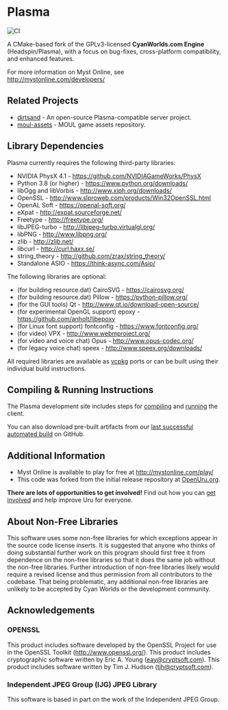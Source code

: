 Plasma
======
![CI](https://github.com/H-uru/Plasma/workflows/CI/badge.svg)

A CMake-based fork of the GPLv3-licensed **CyanWorlds.com Engine**
(Headspin/Plasma), with a focus on bug-fixes, cross-platform compatibility, and
enhanced features.

For more information on Myst Online, see http://mystonline.com/developers/


Related Projects
----------------

- [dirtsand](https://github.com/H-uru/dirtsand) - An open-source
  Plasma-compatible server project.
- [moul-assets](https://github.com/H-uru/moul-assets) - MOUL game
  assets repository.


Library Dependencies
--------------------

Plasma currently requires the following third-party libraries:

- NVIDIA PhysX 4.1 - https://github.com/NVIDIAGameWorks/PhysX
- Python 3.8 (or higher) - https://www.python.org/downloads/
- libOgg and libVorbis - http://www.xiph.org/downloads/
- OpenSSL - http://www.slproweb.com/products/Win32OpenSSL.html
- OpenAL Soft - https://openal-soft.org/
- eXpat - http://expat.sourceforge.net/
- Freetype - http://freetype.org/
- libJPEG-turbo - http://libjpeg-turbo.virtualgl.org/
- libPNG - http://www.libpng.org/
- zlib - http://zlib.net/
- libcurl - http://curl.haxx.se/
- string_theory - http://github.com/zrax/string_theory/
- Standalone ASIO - https://think-async.com/Asio/

The following libraries are optional:

- (for building resource.dat) CairoSVG - https://cairosvg.org/
- (for building resource.dat) Pillow - https://python-pillow.org/
- (for the GUI tools) Qt - http://www.qt.io/download-open-source/
- (for experimental OpenGL support) epoxy - https://github.com/anholt/libepoxy
- (for Linux font support) fontconfig - https://www.fontconfig.org/
- (for video) VPX - http://www.webmproject.org/
- (for video and voice chat) Opus - http://www.opus-codec.org/
- (for legacy voice chat) speex - http://www.speex.org/downloads/

All required libraries are available as [vcpkg](https://github.com/microsoft/vcpkg)
ports or can be built using their individual build instructions.


Compiling & Running Instructions
--------------------------------

The Plasma development site includes steps for
[compiling](https://h-uru.github.io/Plasma/building.html) and
[running](https://h-uru.github.io/Plasma/running.html) the client.

You can also download pre-built artifacts from our [last successful automated
build](https://github.com/H-uru/Plasma/releases/tag/last-successful) on
GitHub.

Additional Information
----------------------

- Myst Online is available to play for free at http://mystonline.com/play/
- This code was forked from the initial release repository at [OpenUru.org](http://openuru.org/).

**There are lots of opportunities to get involved!** Find out how you can [get
involved](https://h-uru.github.io/Plasma/involvement.html) and help improve Uru
for everyone.


About Non-Free Libraries
------------------------

This software uses some non-free libraries for which exceptions appear in the
source code license inserts. It is suggested that anyone who thinks of doing
substantial further work on this program should first free it from dependence
on the non-free libraries so that it does the same job without the non-free
libraries. Further introduction of non-free libraries likely would require a
revised license and thus permission from all contributors to the codebase.
That being problematic, any additional non-free libraries are unlikely to be
accepted by Cyan Worlds or the development community.


Acknowledgements
----------------

### OPENSSL ###
This product includes software developed by the OpenSSL Project for use in
the OpenSSL Toolkit (http://www.openssl.org/). This product includes
cryptographic software written by Eric A. Young (eay@cryptsoft.com). This
product includes software written by Tim J. Hudson (tjh@cryptsoft.com).

### Independent JPEG Group (IJG) JPEG Library ###
This software is based in part on the work of the Independent JPEG Group.
